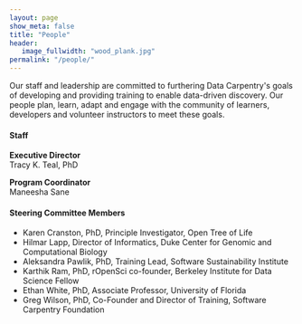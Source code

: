 ```yaml
---
layout: page
show_meta: false
title: "People"
header:
   image_fullwidth: "wood_plank.jpg"
permalink: "/people/"
---
```


Our staff and leadership are committed to furthering Data Carpentry's goals
of developing and providing training to enable data-driven discovery. Our
people plan, learn, adapt and engage
with the community of learners, developers and volunteer instructors to 
meet these goals. 

<h4 id="staff">Staff</h4>

**Executive Director**  
Tracy K. Teal, PhD

**Program Coordinator**  
Maneesha Sane


<h4 id="sc">Steering Committee Members</h4>

<ul>
<li>Karen Cranston, PhD, Principle Investigator, Open Tree of Life 
<li>Hilmar Lapp, Director of Informatics, Duke Center for Genomic and Computational Biology
<li>Aleksandra Pawlik, PhD, Training Lead, Software Sustainability Institute
<li>Karthik Ram, PhD, rOpenSci co-founder, Berkeley Institute for Data Science Fellow
<li>Ethan White, PhD, Associate Professor, University of Florida
<li>Greg Wilson, PhD, Co-Founder and Director of Training, Software Carpentry Foundation
</ul>
